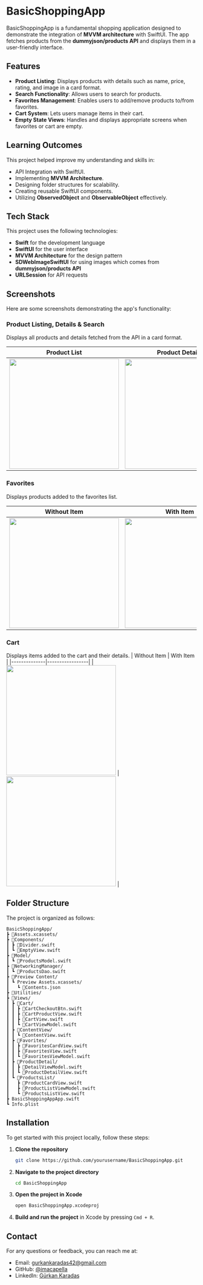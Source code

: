 # BasicShoppingApp

BasicShoppingApp is a fundamental shopping application designed to demonstrate the integration of **MVVM architecture** with SwiftUI. The app fetches products from the **dummyjson/products API** and displays them in a user-friendly interface.

## Features
- **Product Listing**: Displays products with details such as name, price, rating, and image in a card format.
- **Search Functionality**: Allows users to search for products.
- **Favorites Management**: Enables users to add/remove products to/from favorites.
- **Cart System**: Lets users manage items in their cart.
- **Empty State Views**: Handles and displays appropriate screens when favorites or cart are empty.

## Learning Outcomes
This project helped improve my understanding and skills in:
- API Integration with SwiftUI.
- Implementing **MVVM Architecture**.
- Designing folder structures for scalability.
- Creating reusable SwiftUI components.
- Utilizing **ObservedObject** and **ObservableObject** effectively.

## Tech Stack

This project uses the following technologies:
- **Swift** for the development language
- **SwiftUI** for the user interface
- **MVVM Architecture** for the design pattern
- **SDWebImageSwiftUI** for using images which comes from **dummyjson/products API**
- **URLSession** for API requests

## Screenshots
Here are some screenshots demonstrating the app's functionality:

### Product Listing, Details & Search
Displays all products and details fetched from the API in a card format.

| Product List | Product Details | Like & Add to Cart Actions | Product List |
|--------------|-----------------|-----------------|-----------------|
| <img src="https://github.com/user-attachments/assets/2b1e7030-b85e-4126-b727-84bcc7924726" width="290"/> | <img src="https://github.com/user-attachments/assets/9f538909-674d-480f-a680-997a05cd692a" width="290"/> | <img src="https://github.com/user-attachments/assets/9b90365e-a843-42b0-ba32-2b8385ad8bcd" width="290"/> | <img src="https://github.com/user-attachments/assets/6cd33273-b3be-4964-8ff9-1d95985d06cb" width="290"/> 
  
### Favorites
Displays products added to the favorites list.

| Without Item | With Item |
|--------------|-----------------|
| <img src="https://github.com/user-attachments/assets/d7d90d72-5632-465e-a0d6-9693e4c16f4e" width="290"/> | <img src="https://github.com/user-attachments/assets/2887fc2d-92e1-43a9-8c1a-21e4445abdbe" width="290"/> |

### Cart
Displays items added to the cart and their details.
| Without Item | With Item |
|--------------|-----------------|
| <img src="https://github.com/user-attachments/assets/761ae6e0-69c3-42c6-ae54-73851d8bf6ba" width="290"/> | <img src="https://github.com/user-attachments/assets/23a6bdaf-ea8a-4f08-8418-7d708e8e9dd8" width="290"/> |


## Folder Structure
The project is organized as follows:
```
BasicShoppingApp/
┣ 📁Assets.xcassets/
┣ 📁Components/
┃ ┣ 📄Divider.swift
┃ ┗ 📄EmptyView.swift
┣ 📁Model/
┃ ┗ 📄ProductsModel.swift
┣ 📁NetworkingManager/
┃ ┗ 📄ProductsDao.swift
┣ 📁Preview Content/
┃ ┗ Preview Assets.xcassets/
┃   ┗ 📄Contents.json
┣ 📁Utilities/
┣ 📁Views/
┃ ┣ 📁Cart/
┃ ┃ ┣ 📄CartCheckoutBtn.swift
┃ ┃ ┣ 📄CartProductView.swift
┃ ┃ ┣ 📄CartView.swift
┃ ┃ ┗ 📄CartViewModel.swift
┃ ┣ 📁ContentView/
┃ ┃ ┗ 📄ContentView.swift
┃ ┣ 📁Favorites/
┃ ┃ ┣ 📄FavoritesCardView.swift
┃ ┃ ┣ 📄FavoritesView.swift
┃ ┃ ┗ 📄FavoritesViewModel.swift
┃ ┣ 📁ProductDetail/
┃ ┃ ┣ 📄DetailViewModel.swift
┃ ┃ ┗ 📄ProductDetailView.swift
┃ ┗ 📁ProductsList/
┃   ┣ 📄ProductCardView.swift
┃   ┣ 📄ProductListViewModel.swift
┃   ┗ 📄ProductsListView.swift
┣ BasicShoppingAppApp.swift
┗ Info.plist

```


## Installation

To get started with this project locally, follow these steps:

1. **Clone the repository**
    ```bash
    git clone https://github.com/yourusername/BasicShoppingApp.git
    ```

2. **Navigate to the project directory**
    ```bash
    cd BasicShoppingApp
    ```

3. **Open the project in Xcode**
    ```bash
    open BasicShoppingApp.xcodeproj
    ```

4. **Build and run the project** in Xcode by pressing `Cmd + R`.


## Contact

For any questions or feedback, you can reach me at:

- Email: gurkankaradas42@gmail.com
- GitHub: [@imacapella](https://github.com/imacapella)
- LinkedIn: [Gürkan Karadaş](linkedin.com/gurkankaradas)
